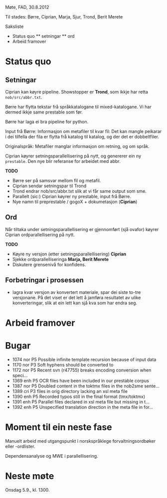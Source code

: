 Møte, FAD, 30.8.2012


Til stades: Børre, Ciprian, Marja, Sjur, Trond, Berit Merete


Saksliste


* Status quo
** setningar
** ord
* Arbeid framover




#  Status quo


##  Setningar


Ciprian kan køyre pipeline. Showstopper er **Trond**, 
som ikkje har retta `nob/src/abbr.txt`.


Børre har flytta tekstar frå språkkatalogane til mixed-katalogane.
Vi har dermed ikkje same prestable som før.


Børre har laga ei bra pipeline for python.


Input frå Børre: Informasjon om metafiler til kvar fil: Det
kan mangle peikarar i dei tilfella der fila er flytta frå katalog
til katalog, og der det er dobbeltfiler.


Originalspråk: Metafiler manglar informasjon om retning, og om språk.


Ciprian køyrer setningsparallellisering på nytt, og genererer 
ein ny `prestable`. Den nye blir referanse for arbeidet med abbr.


**TODO**


* Børre ser på samsvar mellom fil og metafil.
* Ciprian sendar setningspar til Trond
* Trond endrar nob/src/abbr.txt slik at vi får same output som sme.
* Parallelt (sic:) Ciprian køyrer ny prestable, input frå Børre.
* Nye namn til preprestable / gogoX + dokumetasjon (**Ciprian**)






##  Ord


Når tiltaka under setningsparallellisering er gjennomført
(sjå ovafor) køyrer Ciprian ordparallellisering på nytt.




**TODO**
* Køyre ny versjon (etter setningsparallellisering) **Ciprian**
* Sjekke ordparallelliseringa **Marja, Berit Merete**
* Diskutere grensenivå for konfidens.




##  Forbetringar i prosessen


* lagra kvar versjon av konvertert materiale, spar dei siste to-tre versjonane. 
  På det viset er det lett å jamføra resultatet av ulike konverteringar, slik 
  at ein lett kan sjå kva som har endra seg.






#  Arbeid framover






#  Bugar


* 1074	nor	P5	Possible infinite template recursion because of input data
* 1170	nor	P3	Soft hyphens should be converted to <hyph/>
* 1172	nor	P5	Recent svn (r47755) breaks encoding conversion when speci...
* 1369	enh	P5	OCR files have been included in our prestable corpus
* 1387	nor	P5	Doubled content in the toktmx files in the nob2sme sente...
* 1389	cri	P3	files in orig directory lacking an xsl meta file
* 1390	enh	P5	Recorded typos still in the final format (tmx/toktmx)
* 1391	enh	P5	Parallel files declared in xsl meta file but missing in t...
* 1392	enh	P5	Unspecified translation direction in the meta file in for...






#  Moment til ein neste fase


Manuelt arbeid med utgangspunkt i norskspråklege forvaltningsordbøker eller -ordlister.


Dependensanalyse og MWE i parallellisering.










#  Neste møte


Onsdag 5.9., kl. 1300.


